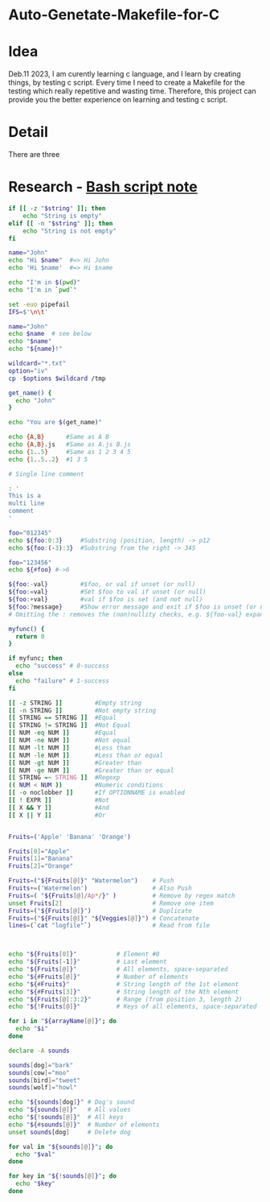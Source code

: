 # Auto-Genetate-Makefile-for-C

# Idea
Deb.11 2023, I am curently learning c language, and I learn by creating things, by testing c script. Every time I need to create a Makefile for the testing which really repetitive and wasting time. Therefore, this project can provide you the better experience on learning and testing c script.


# Detail
There are three 


# Research - [Bash script note](https://devhints.io/bash)

<!-- Conditionals  -->
``` Bash
if [[ -z "$string" ]]; then
    echo "String is empty"
elif [[ -n "$string" ]]; then
    echo "String is not empty"
fi
```

<!-- string quote -->
```Bash
name="John"
echo "Hi $name"  #=> Hi John
echo 'Hi $name'  #=> Hi $name
```

<!-- Shell execution -->
```Bash
echo "I'm in $(pwd)"
echo "I'm in `pwd`"
```

<!-- Strict mode -->
```Bash
set -euo pipefail
IFS=$'\n\t'
```

<!-- Variables -->
```Bash
name="John"
echo $name  # see below
echo "$name"
echo "${name}!"
```

<!-- Generally quote your variables unless they contain wildcards to expand or command fragments. -->
```Bash
wildcard="*.txt"
option="iv"
cp -$options $wildcard /tmp
```

<!-- Functions -->
```Bash
get_name() {
  echo "John"
}

echo "You are $(get_name)"
```

<!-- Brace expansion -->
```Bash
echo {A,B} 	    #Same as A B
echo {A,B}.js 	#Same as A.js B.js
echo {1..5} 	#Same as 1 2 3 4 5
echo {1..5..2} 	#1 3 5
```

<!-- comment -->
```Bash
# Single line comment

: '
This is a
multi line
comment
'
```

<!-- Substrings -->
```Bash
foo="012345"
echo ${foo:0:3} 	#Substring (position, length) -> p12
echo ${foo:(-3):3} 	#Substring from the right -> 345
```

<!-- Length -->
```Bash
foo="123456"
echo ${#foo} #->6
```

<!-- Default values -->
```Bash
${foo:-val} 	    #$foo, or val if unset (or null)
${foo:=val} 	    #Set $foo to val if unset (or null)
${foo:+val} 	    #val if $foo is set (and not null)
${foo:?message} 	#Show error message and exit if $foo is unset (or null)
# Omitting the : removes the (non)nullity checks, e.g. ${foo-val} expands to val if unset otherwise $foo.

```

<!-- Raising errors -->
```Bash
myfunc() {
  return 0
}

if myfunc; then
  echo "success" # 0-success
else
  echo "failure" # 1-success
fi
```

<!-- String condition -->
```Bash
[[ -z STRING ]] 	    #Empty string
[[ -n STRING ]] 	    #Not empty string
[[ STRING == STRING ]] 	#Equal
[[ STRING != STRING ]] 	#Not Equal
[[ NUM -eq NUM ]] 	    #Equal
[[ NUM -ne NUM ]] 	    #Not equal
[[ NUM -lt NUM ]] 	    #Less than
[[ NUM -le NUM ]] 	    #Less than or equal
[[ NUM -gt NUM ]] 	    #Greater than
[[ NUM -ge NUM ]] 	    #Greater than or equal
[[ STRING =~ STRING ]] 	#Regexp
(( NUM < NUM )) 	    #Numeric conditions
[[ -o noclobber ]] 	    #If OPTIONNAME is enabled
[[ ! EXPR ]] 	        #Not
[[ X && Y ]] 	        #And
[[ X || Y ]] 	        #Or
```

<!--  -->
```Bash

```

<!-- Array -->
```Bash
Fruits=('Apple' 'Banana' 'Orange')

Fruits[0]="Apple"
Fruits[1]="Banana"
Fruits[2]="Orange"
```

<!-- Array operation -->
```Bash
Fruits=("${Fruits[@]}" "Watermelon")    # Push
Fruits+=('Watermelon')                  # Also Push
Fruits=( "${Fruits[@]/Ap*/}" )          # Remove by regex match
unset Fruits[2]                         # Remove one item
Fruits=("${Fruits[@]}")                 # Duplicate
Fruits=("${Fruits[@]}" "${Veggies[@]}") # Concatenate
lines=(`cat "logfile"`)                 # Read from file
```

<!--  -->
```Bash


echo "${Fruits[0]}"           # Element #0
echo "${Fruits[-1]}"          # Last element
echo "${Fruits[@]}"           # All elements, space-separated
echo "${#Fruits[@]}"          # Number of elements
echo "${#Fruits}"             # String length of the 1st element
echo "${#Fruits[3]}"          # String length of the Nth element
echo "${Fruits[@]:3:2}"       # Range (from position 3, length 2)
echo "${!Fruits[@]}"          # Keys of all elements, space-separated
```

<!-- iteration -->
```Bash
for i in "${arrayName[@]}"; do
  echo "$i"
done
```

<!-- dictionary -->
```Bash
declare -A sounds

sounds[dog]="bark"
sounds[cow]="moo"
sounds[bird]="tweet"
sounds[wolf]="howl"
```

<!-- Working with dictionaries -->
```Bash
echo "${sounds[dog]}" # Dog's sound
echo "${sounds[@]}"   # All values
echo "${!sounds[@]}"  # All keys
echo "${#sounds[@]}"  # Number of elements
unset sounds[dog]     # Delete dog
```

<!-- Iterate over values -->
```Bash
for val in "${sounds[@]}"; do
  echo "$val"
done
```

<!-- Iterate over keys -->
```Bash
for key in "${!sounds[@]}"; do
  echo "$key"
done
```

